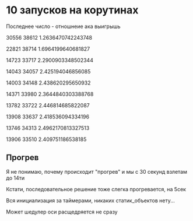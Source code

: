 # 10 запусков на корутинах

Последнее число - отношнеие ака выигрышь

30556 38612 1.2636470742243748

22821 38714 1.6964199640681827

14723 33717 2.2900903348502344

14043 34057 2.425194046856085

14003 34148 2.438620295650932

14371 33980 2.3644840303388768

13782 33722 2.446814685822087

13908 33637 2.418536094334196

13746 34313 2.4962170813327513

13906 33510 2.409751186538185


## Прогрев

Я не понимаю, почему происходит "прогрев" и мы с 30 секунд взлетам до 14ти

Кстати, последовательное решение тоже слегка прогревается, на 5сек

Вся инициализация за таймерами, никаких статик_объектов нету...

Может шедулер оси расщедряется не сразу
